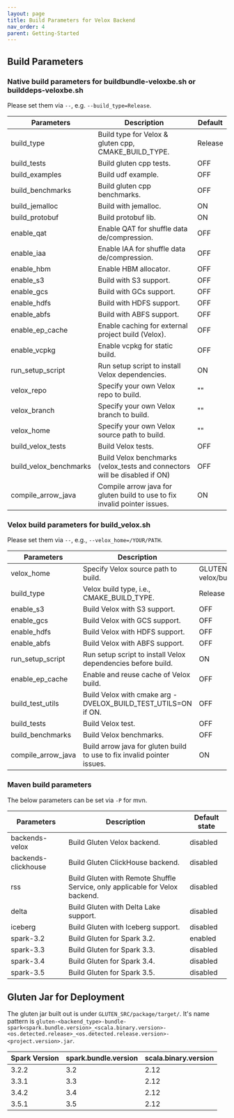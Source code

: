 ```yaml
---
layout: page
title: Build Parameters for Velox Backend
nav_order: 4
parent: Getting-Started
---
```

## Build Parameters
### Native build parameters for buildbundle-veloxbe.sh or builddeps-veloxbe.sh
Please set them via `--`, e.g. `--build_type=Release`.

| Parameters             | Description                                                                | Default |
|------------------------|----------------------------------------------------------------------------|---------|
| build_type             | Build type for Velox & gluten cpp, CMAKE_BUILD_TYPE.                       | Release |
| build_tests            | Build gluten cpp tests.                                                    | OFF     |
| build_examples         | Build udf example.                                                         | OFF     |
| build_benchmarks       | Build gluten cpp benchmarks.                                               | OFF     |
| build_jemalloc         | Build with jemalloc.                                                       | ON      |
| build_protobuf         | Build protobuf lib.                                                        | ON      |
| enable_qat             | Enable QAT for shuffle data de/compression.                                | OFF     |
| enable_iaa             | Enable IAA for shuffle data de/compression.                                | OFF     |
| enable_hbm             | Enable HBM allocator.                                                      | OFF     |
| enable_s3              | Build with S3 support.                                                     | OFF     |
| enable_gcs             | Build with GCs support.                                                    | OFF     |
| enable_hdfs            | Build with HDFS support.                                                   | OFF     |
| enable_abfs            | Build with ABFS support.                                                   | OFF     |
| enable_ep_cache        | Enable caching for external project build (Velox).                         | OFF     |
| enable_vcpkg           | Enable vcpkg for static build.                                             | OFF     |
| run_setup_script       | Run setup script to install Velox dependencies.                            | ON      |
| velox_repo             | Specify your own Velox repo to build.                                      | ""      |
| velox_branch           | Specify your own Velox branch to build.                                    | ""      |
| velox_home             | Specify your own Velox source path to build.                               | ""      |
| build_velox_tests      | Build Velox tests.                                                         | OFF     |
| build_velox_benchmarks | Build Velox benchmarks (velox_tests and connectors will be disabled if ON) | OFF     |
| compile_arrow_java     | Compile arrow java for gluten build to use to fix invalid pointer issues.  | ON     |

### Velox build parameters for build_velox.sh
Please set them via `--`, e.g., `--velox_home=/YOUR/PATH`.

| Parameters         | Description                                                             | Default                                  |
|--------------------|-------------------------------------------------------------------------|------------------------------------------|
| velox_home         | Specify Velox source path to build.                                     | GLUTEN_SRC/ep/build-velox/build/velox_ep |
| build_type         | Velox build type, i.e., CMAKE_BUILD_TYPE.                               | Release                                  |
| enable_s3          | Build Velox with S3 support.                                            | OFF                                      |
| enable_gcs         | Build Velox with GCS support.                                           | OFF                                      |
| enable_hdfs        | Build Velox with HDFS support.                                          | OFF                                      |
| enable_abfs        | Build Velox with ABFS support.                                          | OFF                                      |
| run_setup_script   | Run setup script to install Velox dependencies before build.            | ON                                       |
| enable_ep_cache    | Enable and reuse cache of Velox build.                                  | OFF                                      |
| build_test_utils   | Build Velox with cmake arg -DVELOX_BUILD_TEST_UTILS=ON if ON.           | OFF                                      |
| build_tests        | Build Velox test.                                                       | OFF                                      |
| build_benchmarks   | Build Velox benchmarks.                                                 | OFF                                      |
| compile_arrow_java | Build arrow java for gluten build to use to fix invalid pointer issues. | ON                                      |

### Maven build parameters
The below parameters can be set via `-P` for mvn.

| Parameters          | Description                                                                  | Default state |
|---------------------|------------------------------------------------------------------------------|---------------|
| backends-velox      | Build Gluten Velox backend.                                                  | disabled       |
| backends-clickhouse | Build Gluten ClickHouse backend.                                             | disabled      |
| rss                 | Build Gluten with Remote Shuffle Service, only applicable for Velox backend. | disabled       |
| delta               | Build Gluten with Delta Lake support.                                        | disabled      |
| iceberg             | Build Gluten with Iceberg support.                                           | disabled      |
| spark-3.2           | Build Gluten for Spark 3.2.                                                  | enabled       |
| spark-3.3           | Build Gluten for Spark 3.3.                                                  | disabled       |
| spark-3.4           | Build Gluten for Spark 3.4.                                                  | disabled       |
| spark-3.5           | Build Gluten for Spark 3.5.                                                  | disabled       |

## Gluten Jar for Deployment
The gluten jar built out is under `GLUTEN_SRC/package/target/`.
It's name pattern is `gluten-<backend_type>-bundle-spark<spark.bundle.version>_<scala.binary.version>-<os.detected.release>_<os.detected.release.version>-<project.version>.jar`.

| Spark Version | spark.bundle.version | scala.binary.version |
|---------------|----------------------|----------------------|
| 3.2.2         | 3.2                  | 2.12                 |
| 3.3.1         | 3.3                  | 2.12                 |
| 3.4.2         | 3.4                  | 2.12                 |
| 3.5.1         | 3.5                  | 2.12                 |
